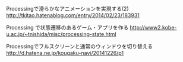 Processingで滑らかなアニメーションを実現する(2)
http://tkitao.hatenablog.com/entry/2014/02/23/183931

Processing で状態遷移のあるゲーム・アプリを作る
http://www2.kobe-u.ac.jp/~tnishida/misc/processing-state.html

Processingでフルスクリーンと通常のウィンドウを切り替える
http://d.hatena.ne.jp/kougaku-navi/20141226/p1